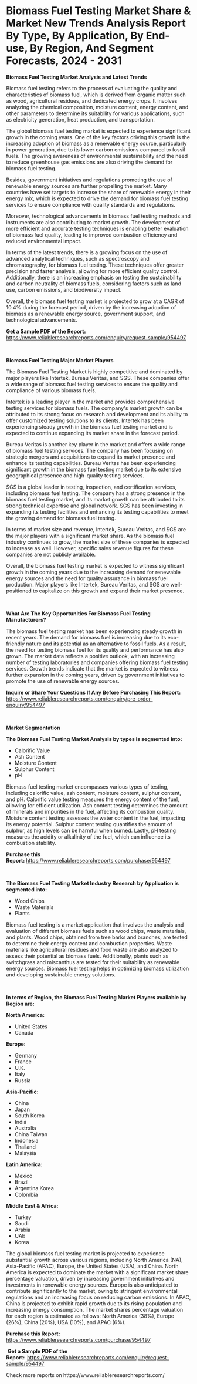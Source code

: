 <p><h1>Biomass Fuel Testing Market Share & Market New Trends Analysis Report By Type, By Application, By End-use, By Region, And Segment Forecasts, 2024 - 2031</h1></p><p><strong>Biomass Fuel Testing Market Analysis and Latest Trends</strong></p>
<p><p>Biomass fuel testing refers to the process of evaluating the quality and characteristics of biomass fuel, which is derived from organic matter such as wood, agricultural residues, and dedicated energy crops. It involves analyzing the chemical composition, moisture content, energy content, and other parameters to determine its suitability for various applications, such as electricity generation, heat production, and transportation.</p><p>The global biomass fuel testing market is expected to experience significant growth in the coming years. One of the key factors driving this growth is the increasing adoption of biomass as a renewable energy source, particularly in power generation, due to its lower carbon emissions compared to fossil fuels. The growing awareness of environmental sustainability and the need to reduce greenhouse gas emissions are also driving the demand for biomass fuel testing.</p><p>Besides, government initiatives and regulations promoting the use of renewable energy sources are further propelling the market. Many countries have set targets to increase the share of renewable energy in their energy mix, which is expected to drive the demand for biomass fuel testing services to ensure compliance with quality standards and regulations.</p><p>Moreover, technological advancements in biomass fuel testing methods and instruments are also contributing to market growth. The development of more efficient and accurate testing techniques is enabling better evaluation of biomass fuel quality, leading to improved combustion efficiency and reduced environmental impact.</p><p>In terms of the latest trends, there is a growing focus on the use of advanced analytical techniques, such as spectroscopy and chromatography, for biomass fuel testing. These techniques offer greater precision and faster analysis, allowing for more efficient quality control. Additionally, there is an increasing emphasis on testing the sustainability and carbon neutrality of biomass fuels, considering factors such as land use, carbon emissions, and biodiversity impact.</p><p>Overall, the biomass fuel testing market is projected to grow at a CAGR of 10.4% during the forecast period, driven by the increasing adoption of biomass as a renewable energy source, government support, and technological advancements.</p></p>
<p><strong>Get a Sample PDF of the Report:&nbsp;</strong> <a href="https://www.reliableresearchreports.com/enquiry/request-sample/954497">https://www.reliableresearchreports.com/enquiry/request-sample/954497</a></p>
<p>&nbsp;</p>
<p><strong>Biomass Fuel Testing Major Market Players</strong></p>
<p><p>The Biomass Fuel Testing Market is highly competitive and dominated by major players like Intertek, Bureau Veritas, and SGS. These companies offer a wide range of biomass fuel testing services to ensure the quality and compliance of various biomass fuels.</p><p>Intertek is a leading player in the market and provides comprehensive testing services for biomass fuels. The company's market growth can be attributed to its strong focus on research and development and its ability to offer customized testing solutions to its clients. Intertek has been experiencing steady growth in the biomass fuel testing market and is expected to continue expanding its market share in the forecast period.</p><p>Bureau Veritas is another key player in the market and offers a wide range of biomass fuel testing services. The company has been focusing on strategic mergers and acquisitions to expand its market presence and enhance its testing capabilities. Bureau Veritas has been experiencing significant growth in the biomass fuel testing market due to its extensive geographical presence and high-quality testing services.</p><p>SGS is a global leader in testing, inspection, and certification services, including biomass fuel testing. The company has a strong presence in the biomass fuel testing market, and its market growth can be attributed to its strong technical expertise and global network. SGS has been investing in expanding its testing facilities and enhancing its testing capabilities to meet the growing demand for biomass fuel testing.</p><p>In terms of market size and revenue, Intertek, Bureau Veritas, and SGS are the major players with a significant market share. As the biomass fuel industry continues to grow, the market size of these companies is expected to increase as well. However, specific sales revenue figures for these companies are not publicly available.</p><p>Overall, the biomass fuel testing market is expected to witness significant growth in the coming years due to the increasing demand for renewable energy sources and the need for quality assurance in biomass fuel production. Major players like Intertek, Bureau Veritas, and SGS are well-positioned to capitalize on this growth and expand their market presence.</p></p>
<p>&nbsp;</p>
<p><strong>What Are The Key Opportunities For Biomass Fuel Testing Manufacturers?</strong></p>
<p><p>The biomass fuel testing market has been experiencing steady growth in recent years. The demand for biomass fuel is increasing due to its eco-friendly nature and its potential as an alternative to fossil fuels. As a result, the need for testing biomass fuel for its quality and performance has also grown. The market data reflects a positive outlook, with an increasing number of testing laboratories and companies offering biomass fuel testing services. Growth trends indicate that the market is expected to witness further expansion in the coming years, driven by government initiatives to promote the use of renewable energy sources.</p></p>
<p><strong>Inquire or Share Your Questions If Any Before Purchasing This Report:</strong> <a href="https://www.reliableresearchreports.com/enquiry/pre-order-enquiry/954497">https://www.reliableresearchreports.com/enquiry/pre-order-enquiry/954497</a></p>
<p>&nbsp;</p>
<p><strong>Market Segmentation</strong></p>
<p><strong>The Biomass Fuel Testing Market Analysis by types is segmented into:</strong></p>
<p><ul><li>Calorific Value</li><li>Ash Content</li><li>Moisture Content</li><li>Sulphur Content</li><li>pH</li></ul></p>
<p><p>Biomass fuel testing market encompasses various types of testing, including calorific value, ash content, moisture content, sulphur content, and pH. Calorific value testing measures the energy content of the fuel, allowing for efficient utilization. Ash content testing determines the amount of minerals and impurities in the fuel, affecting its combustion quality. Moisture content testing assesses the water content in the fuel, impacting its energy potential. Sulphur content testing quantifies the amount of sulphur, as high levels can be harmful when burned. Lastly, pH testing measures the acidity or alkalinity of the fuel, which can influence its combustion stability.</p></p>
<p><strong>Purchase this Report:&nbsp;</strong><a href="https://www.reliableresearchreports.com/purchase/954497">https://www.reliableresearchreports.com/purchase/954497</a></p>
<p>&nbsp;</p>
<p><strong>The Biomass Fuel Testing Market Industry Research by Application is segmented into:</strong></p>
<p><ul><li>Wood Chips</li><li>Waste Materials</li><li>Plants</li></ul></p>
<p><p>Biomass fuel testing is a market application that involves the analysis and evaluation of different biomass fuels such as wood chips, waste materials, and plants. Wood chips, obtained from tree barks and branches, are tested to determine their energy content and combustion properties. Waste materials like agricultural residues and food waste are also analyzed to assess their potential as biomass fuels. Additionally, plants such as switchgrass and miscanthus are tested for their suitability as renewable energy sources. Biomass fuel testing helps in optimizing biomass utilization and developing sustainable energy solutions.</p></p>
<p>&nbsp;</p>
<p><strong>In terms of Region, the Biomass Fuel Testing Market Players available by Region are:</strong></p>
<p>
    <p> <strong> North America: </strong>
        <ul>
            <li>United States</li>
            <li>Canada</li>
        </ul>
        </p> 
    <p> <strong> Europe: </strong>
        <ul>
            <li>Germany</li>
            <li>France</li>
            <li>U.K.</li>
            <li>Italy</li>
            <li>Russia</li>
        </ul>
        </p> 
    <p> <strong> Asia-Pacific: </strong>
        <ul>
            <li>China</li>
            <li>Japan</li>
            <li>South Korea</li>
            <li>India</li>
            <li>Australia</li>
            <li>China Taiwan</li>
            <li>Indonesia</li>
            <li>Thailand</li>
            <li>Malaysia</li>
        </ul>
        </p> 
    <p> <strong> Latin America: </strong>
        <ul>
            <li>Mexico</li>
            <li>Brazil</li>
            <li>Argentina Korea</li>
            <li>Colombia</li>
        </ul>
        </p> 
    <p> <strong> Middle East & Africa: </strong>
        <ul>
            <li>Turkey</li>
            <li>Saudi</li>
            <li>Arabia</li>
            <li>UAE</li>
            <li>Korea</li>
        </ul>
    </p>
    </p>
<p><p>The global biomass fuel testing market is projected to experience substantial growth across various regions, including North America (NA), Asia-Pacific (APAC), Europe, the United States (USA), and China. North America is expected to dominate the market with a significant market share percentage valuation, driven by increasing government initiatives and investments in renewable energy sources. Europe is also anticipated to contribute significantly to the market, owing to stringent environmental regulations and an increasing focus on reducing carbon emissions. In APAC, China is projected to exhibit rapid growth due to its rising population and increasing energy consumption. The market shares percentage valuation for each region is estimated as follows: North America (38%), Europe (26%), China (20%), USA (10%), and APAC (6%).</p></p>
<p><strong>Purchase this Report: </strong><a href="https://www.reliableresearchreports.com/purchase/954497">https://www.reliableresearchreports.com/purchase/954497</a></p>
<p>&nbsp;<strong>Get a Sample PDF of the Report:&nbsp;&nbsp;</strong><a href="https://www.reliableresearchreports.com/enquiry/request-sample/954497">https://www.reliableresearchreports.com/enquiry/request-sample/954497</a></p>
<p><strong></strong></p>
<p>Check more reports on https://www.reliableresearchreports.com/</p>